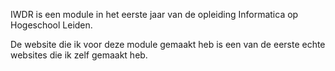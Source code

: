 IWDR is een module in het eerste jaar van de opleiding Informatica op Hogeschool Leiden.

De website die ik voor deze module gemaakt heb is een van de eerste echte websites die ik zelf gemaakt heb.
